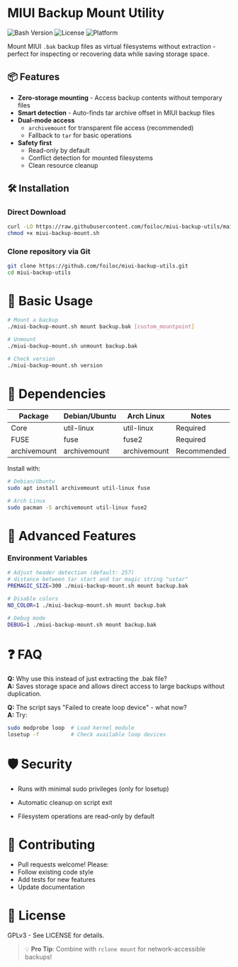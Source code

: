 # MIUI Backup Mount Utility
![Bash Version](https://img.shields.io/badge/Bash-5.x%2B-blue)
![License](https://img.shields.io/badge/License-GPLv3-green)
![Platform](https://img.shields.io/badge/Platform-Linux-lightgrey)

Mount MIUI `.bak` backup files as virtual filesystems without extraction - perfect for inspecting or recovering data while saving storage space.

## 📦 Features
- **Zero-storage mounting** - Access backup contents without temporary files
- **Smart detection** - Auto-finds tar archive offset in MIUI backup files
- **Dual-mode access**
  - `archivemount` for transparent file access (recommended)
  - Fallback to `tar` for basic operations
- **Safety first**
  - Read-only by default
  - Conflict detection for mounted filesystems
  - Clean resource cleanup

## 🛠  Installation
### Direct Download 
```bash
curl -LO https://raw.githubusercontent.com/foiloc/miui-backup-utils/main/miui-backup-mount.sh
chmod +x miui-backup-mount.sh
```
### Clone repository via Git
```bash
git clone https://github.com/foiloc/miui-backup-utils.git
cd miui-backup-utils
```
# 📖 Basic Usage
```bash
# Mount a backup
./miui-backup-mount.sh mount backup.bak [custom_mountpoint]

# Unmount
./miui-backup-mount.sh unmount backup.bak

# Check version
./miui-backup-mount.sh version
```
# 🔧 Dependencies
|  Package     | Debian/Ubuntu | Arch Linux   | Notes
|--------------|---------------|--------------|--------
| Core         | util-linux    | util-linux   | Required
| FUSE         | fuse          | fuse2        | Required
| archivemount | archivemount  | archivemount | Recommended

Install with:

```bash
# Debian/Ubuntu
sudo apt install archivemount util-linux fuse

# Arch Linux
sudo pacman -S archivemount util-linux fuse2
```
# 🌟 Advanced Features
### Environment Variables
```bash
# Adjust header detection (default: 257)
# distance between tar start and tar magic string "ustar"
PREMAGIC_SIZE=300 ./miui-backup-mount.sh mount backup.bak

# Disable colors
NO_COLOR=1 ./miui-backup-mount.sh mount backup.bak

# Debug mode
DEBUG=1 ./miui-backup-mount.sh mount backup.bak
```
# ❓ FAQ
**Q:** Why use this instead of just extracting the .bak file? \
**A:** Saves storage space and allows direct access to large backups without duplication.

**Q:** The script says "Failed to create loop device" - what now? \
**A:** Try:
```bash
sudo modprobe loop  # Load kernel module
losetup -f          # Check available loop devices
```

# 🛡 Security
- Runs with minimal sudo privileges (only for losetup)

- Automatic cleanup on script exit

- Filesystem operations are read-only by default

# 🤝 Contributing
- Pull requests welcome! Please:
- Follow existing code style
- Add tests for new features
- Update documentation

# 📜 License
GPLv3 - See LICENSE for details.

> 💡  **Pro Tip**: Combine with  ```rclone mount``` for network-accessible backups!

